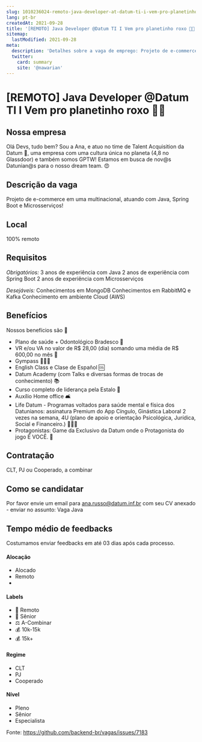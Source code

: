 ```yaml
---
slug: 1010236024-remoto-java-developer-at-datum-ti-i-vem-pro-planetinho-roxo
lang: pt-br
createdAt: 2021-09-28
title: '[REMOTO] Java Developer @Datum TI I Vem pro planetinho roxo 💜🚀 - Vaga de Emprego'
sitemap:
  lastModified: 2021-09-28
meta:
  description: 'Detalhes sobre a vaga de emprego: Projeto de e-commerce em uma multinacional, atuando com Java, Spring Boot e Microsserviços!'
  twitter:
    card: summary
    site: '@nawarian'
---
```


# [REMOTO] Java Developer @Datum TI I Vem pro planetinho roxo 💜🚀

## Nossa empresa

Olá Devs, tudo bem? Sou a Ana, e atuo no time de Talent Acquisition da Datum 💜, uma empresa com uma cultura única no planeta (4,8 no Glassdoor) e também somos GPTW! Estamos em busca de nov@s Datunian@s para o nosso dream team. 😍

## Descrição da vaga

Projeto de e-commerce em uma multinacional, atuando com Java, Spring Boot e Microsserviços!

## Local

100% remoto

## Requisitos

*Obrigatórios:*
3 anos de experiência com Java
2 anos de experiência com Spring Boot
2 anos de experiência com Microsserviços

*Desejáveis:*
Conhecimentos em MongoDB
Conhecimentos em RabbitMQ e Kafka
Conhecimento em ambiente Cloud (AWS)

## Benefícios

Nossos benefícios são 💜
- Plano de saúde + Odontológico Bradesco 🏥
- VR e/ou VA no valor de R$ 28,00 (dia) somando uma média de R$ 600,00 no mês 🍕
- Gympass 🏋🏽‍♀️
- English Class e Clase de Español 🆒
- Datum Academy (com Talks e diversas formas de trocas de conhecimento) 📚
- Curso completo de liderança pela Estalo 🎯
- Auxílio Home office 🛋️
- Life Datum - Programas voltados para saúde mental e física dos Datunianos: assinatura Premium do App Cíngulo, Ginástica Laboral 2 vezes na semana, 4U (plano de apoio e orientação Psicológica, Jurídica, Social e Financeiro.) 🧘🏾‍♂️
- Protagonistas: Game da Exclusivo da Datum onde o Protagonista do jogo É VOCÊ. 👾

## Contratação

CLT, PJ ou Cooperado, a combinar

## Como se candidatar

Por favor envie um email para ana.russo@datum.inf.br com seu CV anexado - enviar no assunto: Vaga Java

## Tempo médio de feedbacks

Costumamos enviar feedbacks em até 03 dias após cada processo.

#### Alocação
- Alocado
- Remoto
-
#### Labels
- 🏢 Remoto
- 👴 Sênior
- ⚖️ A-Combinar
- 💰 10k-15k
- 💰 15k+

#### Regime
- CLT
- PJ
- Cooperado

#### Nível
- Pleno
- Sênior
- Especialista




Fonte: https://github.com/backend-br/vagas/issues/7183